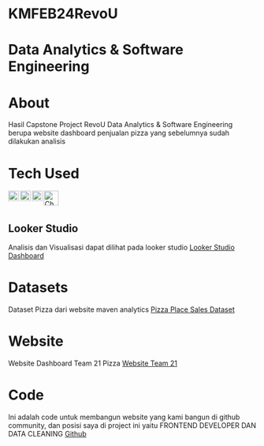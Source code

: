 # KMFEB24RevoU 
# Data Analytics & Software Engineering

# About
Hasil Capstone Project RevoU Data Analytics & Software Engineering berupa website dashboard penjualan pizza yang sebelumnya sudah dilakukan analisis


# Tech Used

  <a href="https://developer.mozilla.org/en-US/docs/Web/HTML"><img align="left" alt="HTML" title="HTML" width="21px" src="https://upload.wikimedia.org/wikipedia/commons/6/61/HTML5_logo_and_wordmark.svg" /></a>
  <a href="https://developer.mozilla.org/en-US/docs/Web/CSS"><img align="left" alt="CSS" title="CSS" width="21px" src="https://upload.wikimedia.org/wikipedia/commons/d/d5/CSS3_logo_and_wordmark.svg" /></a>
  <a href="#"><img align="left" alt="JavaScript" title="JavaScript" width="21px" src="https://upload.wikimedia.org/wikipedia/commons/9/99/Unofficial_JavaScript_logo_2.svg" /></a>
  <a href="https://www.chartjs.org/"><img align="left" alt="Chart.js" title="Chart.js" width="30px" src="https://www.chartjs.org/media/logo-title.svg" /></a>
  <br>
  <br>


## Looker Studio
Analisis dan Visualisasi dapat dilihat pada looker studio
[Looker Studio Dashboard](https://lookerstudio.google.com/u/0/reporting/7a2ece5b-314b-4982-9e98-fca87be350ed/page/UdzvD)


# Datasets
Dataset Pizza dari website maven analytics
[Pizza Place Sales Dataset](https://mavenanalytics.io/data-playground?page=6&pageSize=5)


# Website
Website Dashboard Team 21 Pizza
[Website Team 21](https://kampus-merdeka-software-engineering.github.io/km-feb24-jakarta-21/)


# Code 
Ini adalah code untuk membangun website yang kami bangun di github community, dan posisi saya di project ini yaitu FRONTEND DEVELOPER DAN DATA CLEANING
[Github](https://github.com/Kampus-Merdeka-Software-Engineering/km-feb24-jakarta-21)


